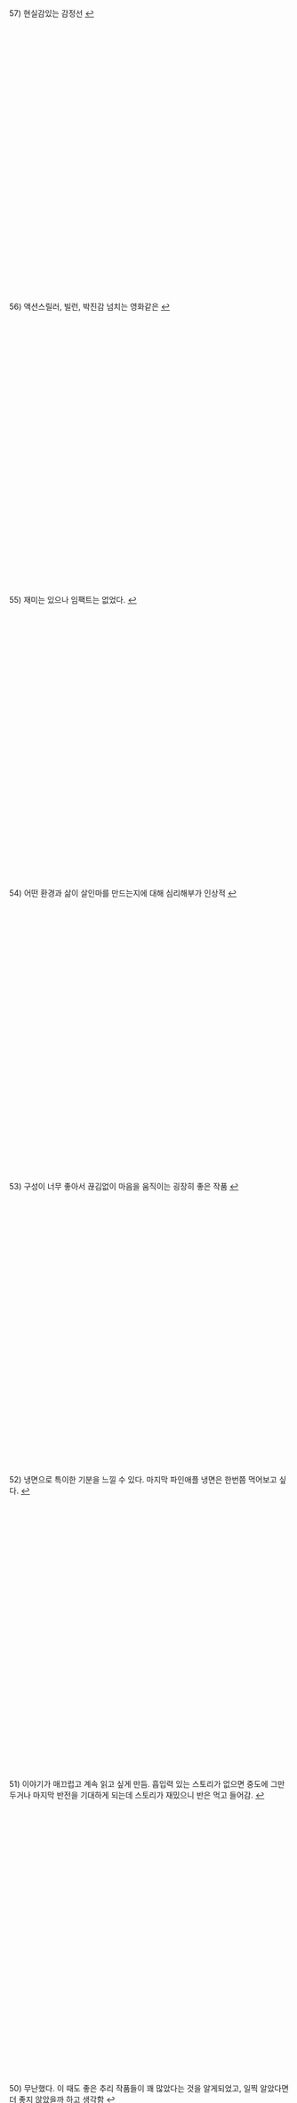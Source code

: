 
<b id="57"></b><br/><br/><br/><br/><br/><br/><br/><br/><br/><br/>
57) 현실감있는 감정선
[↩](review.md#57)
<br/><br/><br/><br/><br/><br/><br/><br/><br/><br/><br/><br/><br/><br/><br/><br/><br/><br/><br/><br/>

<b id="56"></b><br/><br/><br/><br/><br/><br/><br/><br/><br/><br/>
56) 액션스릴러, 빌런, 박진감 넘치는 영화같은
[↩](review.md#56)
<br/><br/><br/><br/><br/><br/><br/><br/><br/><br/><br/><br/><br/><br/><br/><br/><br/><br/><br/><br/>

<b id="55"></b><br/><br/><br/><br/><br/><br/><br/><br/><br/><br/>
55) 재미는 있으나 임팩트는 없었다.
[↩](review.md#55)
<br/><br/><br/><br/><br/><br/><br/><br/><br/><br/><br/><br/><br/><br/><br/><br/><br/><br/><br/><br/>

<b id="54"></b><br/><br/><br/><br/><br/><br/><br/><br/><br/><br/>
54) 어떤 환경과 삶이 살인마를 만드는지에 대해 심리해부가 인상적
[↩](review.md#54)
<br/><br/><br/><br/><br/><br/><br/><br/><br/><br/><br/><br/><br/><br/><br/><br/><br/><br/><br/><br/>

<b id="53"></b><br/><br/><br/><br/><br/><br/><br/><br/><br/><br/>
53) 구성이 너무 좋아서 끊김없이 마음을 움직이는 굉장히 좋은 작품
[↩](review.md#53)
<br/><br/><br/><br/><br/><br/><br/><br/><br/><br/><br/><br/><br/><br/><br/><br/><br/><br/><br/><br/>

<b id="52"></b><br/><br/><br/><br/><br/><br/><br/><br/><br/><br/>
52) 냉면으로 특이한 기분을 느낄 수 있다. 마지막 파인애플 냉면은 한번쯤 먹어보고 싶다.
[↩](review.md#52)
<br/><br/><br/><br/><br/><br/><br/><br/><br/><br/><br/><br/><br/><br/><br/><br/><br/><br/><br/><br/>

<b id="51"></b><br/><br/><br/><br/><br/><br/><br/><br/><br/><br/>
51) 이야기가 매끄럽고 계속 읽고 싶게 만듬. 흡입력 있는 스토리가 없으면 중도에 그만두거나 마지막 반전을 기대하게 되는데 스토리가 재밌으니 반은 먹고 들어감.
[↩](review.md#57)
<br/><br/><br/><br/><br/><br/><br/><br/><br/><br/><br/><br/><br/><br/><br/><br/><br/><br/><br/><br/>

<b id="50"></b><br/><br/><br/><br/><br/><br/><br/><br/><br/><br/>
50) 무난했다. 이 때도 좋은 추리 작품들이 꽤 많았다는 것을 알게되었고, 일찍 알았다면 더 좋지 않았을까 하고 생각함
[↩](review.md#56)
<br/><br/><br/><br/><br/><br/><br/><br/><br/><br/><br/><br/><br/><br/><br/><br/><br/><br/><br/><br/>

<b id="49"></b><br/><br/><br/><br/><br/><br/><br/><br/><br/><br/>
49) 작품속으로 들어간 듯한 착각이 들 정도로 생생한 묘사와 심리적 공포가 소름이 돋고 눈을 뗄 수 없었다.
[↩](review.md#55)
<br/><br/><br/><br/><br/><br/><br/><br/><br/><br/><br/><br/><br/><br/><br/><br/><br/><br/><br/><br/>

<b id="48"></b><br/><br/><br/><br/><br/><br/><br/><br/><br/><br/>
48) 가족을 잃은 슬픔을 주인공을 통해 처절하게 느낄 수 있었다. 내용이 부드럽게 진행되어 순식간에 읽혔다. 마지막 반전도 좋았음.
[↩](review.md#54)
<br/><br/><br/><br/><br/><br/><br/><br/><br/><br/><br/><br/><br/><br/><br/><br/><br/><br/><br/><br/>

<b id="47"></b><br/><br/><br/><br/><br/><br/><br/><br/><br/><br/>
47) 추리마을을 배경으로 그 안에서 벌어지는 일들을 여러 작가를 통해 풀어나가 특색있다. 깊게 인상남는 작품은 없었지만 재미는 있음.
[↩](review.md#53)
<br/><br/><br/><br/><br/><br/><br/><br/><br/><br/><br/><br/><br/><br/><br/><br/><br/><br/><br/><br/>

<b id="46"></b><br/><br/><br/><br/><br/><br/><br/><br/><br/><br/>
46) 가볍게 단숨에 읽을 수 있고 현실에 대한 묘사와 풍자, 상상력이 돋보이는 괜찮은 단편집.
[↩](review.md#52)
<br/><br/><br/><br/><br/><br/><br/><br/><br/><br/><br/><br/><br/><br/><br/><br/><br/><br/><br/><br/>

<b id="45"></b><br/><br/><br/><br/><br/><br/><br/><br/><br/><br/>
45) 때론 사소한 가능성이 실마리가 되기도 한다. 흐름이 지루하지 않았고 결말부분에 생각해둔 추리가 다 빗나가서 허탈했다. 다음편 계속.
[↩](review.md#51)
<br/><br/><br/><br/><br/><br/><br/><br/><br/><br/><br/><br/><br/><br/><br/><br/><br/><br/><br/><br/>

<b id="44"></b><br/><br/><br/><br/><br/><br/><br/><br/><br/><br/>
44) 집 설계도에 숨겨진 비밀은 흥미를 일으키기에 충분했다. 뒤로갈수록 짧은 분량인데도 더 복잡해지는 구성원들과 힘빠지는 전개가 아쉽다.
[↩](review.md#50)
<br/><br/><br/><br/><br/><br/><br/><br/><br/><br/><br/><br/><br/><br/><br/><br/><br/><br/><br/><br/>

<b id="43"></b><br/><br/><br/><br/><br/><br/><br/><br/><br/><br/>
43) 사람은 쉽게 변하지 않는다는 사실을 다시금 깨닫게 되었다. 욕망, 폭력, 정치, 이기심, 자기애를 한 인물을 통해 탁월하게 드러냈다.
[↩](review.md#49)
<br/><br/><br/><br/><br/><br/><br/><br/><br/><br/><br/><br/><br/><br/><br/><br/><br/><br/><br/><br/>

<b id="42"></b><br/><br/><br/><br/><br/><br/><br/><br/><br/><br/>
42) 계속 파고들며 하나씩 발견해가는 과정에서 희열감 비슷한 것을 느꼈고 문체가 적응될 때쯤부터 순식간에 마지막 페이지를 볼 수 있음.
[↩](review.md#48)
<br/><br/><br/><br/><br/><br/><br/><br/><br/><br/><br/><br/><br/><br/><br/><br/><br/><br/><br/><br/>

<b id="41"></b><br/><br/><br/><br/><br/><br/><br/><br/><br/><br/>
41. 미술 관련이라 어려울 것이란 예상을 깸. 쉽게 설명한 유익한 정보와 함께 예술에 대해 깊게 생각해 볼 수 있음.
[↩](review.md#47)
<br/><br/><br/><br/><br/><br/><br/><br/><br/><br/><br/><br/><br/><br/><br/><br/><br/><br/><br/><br/>

<b id="40"></b><br/><br/><br/><br/><br/><br/><br/><br/><br/><br/>
40. 최면을 통한 범죄라 신선했다. 킬링타임용으로 손색없음.
[↩](review.md#46)
<br/><br/><br/><br/><br/><br/><br/><br/><br/><br/><br/><br/><br/><br/><br/><br/><br/><br/><br/><br/>

<b id="39"></b><br/><br/><br/><br/><br/><br/><br/><br/><br/><br/>
39. 시간여행 그리고 가족이라는 주제로 다양한 장르들을 합쳐놓음. 짧은 문장 구성은 읽는 맛이 있었고 따뜻한 마무리로 여운이 남음
[↩](review.md#45)
<br/><br/><br/><br/><br/><br/><br/><br/><br/><br/><br/><br/><br/><br/><br/><br/><br/><br/><br/><br/>

<b id="38"></b><br/><br/><br/><br/><br/><br/><br/><br/><br/><br/>
38. 직소퍼즐 조각처럼 점점 맞춰지는 이야기라 꽤 즐거웠다.
[↩](review.md#44)
<br/><br/><br/><br/><br/><br/><br/><br/><br/><br/><br/><br/><br/><br/><br/><br/><br/><br/><br/><br/>

<b id="37"></b><br/><br/><br/><br/><br/><br/><br/><br/><br/><br/>
37. 스포츠카에 대해 자세하게 알 수 있었고 끝에 다다를수록 재밌어지나 앞부분이 지겨웠음.
[↩](review.md#43)
<br/><br/><br/><br/><br/><br/><br/><br/><br/><br/><br/><br/><br/><br/><br/><br/><br/><br/><br/><br/>

<b id="36"></b><br/><br/><br/><br/><br/><br/><br/><br/><br/><br/>
36. 으스스한 분위기를 잘 살렸고 초반에 특히 공포스러웠다.
[↩](review.md#42)
<br/><br/><br/><br/><br/><br/><br/><br/><br/><br/><br/><br/><br/><br/><br/><br/><br/><br/><br/><br/>

<b id="35"></b><br/><br/><br/><br/><br/><br/><br/><br/><br/><br/>
35. 읽는 내내 끝나지 않았으면 좋겠다고 생각했다. 특히 마지막 단편인 나이프는 정말 재밌었다.
[↩](review.md#41)
<br/><br/><br/><br/><br/><br/><br/><br/><br/><br/><br/><br/><br/><br/><br/><br/><br/><br/><br/><br/>

<b id="34"></b><br/><br/><br/><br/><br/><br/><br/><br/><br/><br/>
34. 지루한 부분 없었고, 재밌게 봄.
[↩](review.md#40)
<br/><br/><br/><br/><br/><br/><br/><br/><br/><br/><br/><br/><br/><br/><br/><br/><br/><br/><br/><br/>

<b id="33"></b><br/><br/><br/><br/><br/><br/><br/><br/><br/><br/>
33. 지상의 삶에 지쳐 한없이 내려간 후에야 평안을 되찾지만 그것도 다시 위협받는 상황, 희망 같은건 보이지 않음. 인간 내면의 심리를 잘 표현함.
[↩](review.md#39)
<br/><br/><br/><br/><br/><br/><br/><br/><br/><br/><br/><br/><br/><br/><br/><br/><br/><br/><br/><br/>

<b id="32"></b><br/><br/><br/><br/><br/><br/><br/><br/><br/><br/>
32.
**(아버지라는 이름으로)** 결말이 쉽게 예상되어 긴장감이 떨어짐<br/>
**(회귀)** 가볍게 읽은 짧은 단편, 반전이 크진 않지만 잘 읽혀서 좋았음. <br/>
**(뱀파이어 탐정)** 실제사건을 모티브로 꽤 감동적이었다. <br/>
**(밥통)** 범인시점이라 현장감이 뛰어났고, 속도감 있게 읽힘 <br/>
**(고양이 탐정 주관식의 분투)** 마음 따뜻해지는 고양이 찾기<br/>
**(탐정 박문수 - 성균관 살인사건 3)** 1,2 아직 안봄
[↩](review.md#38)
<br/><br/><br/><br/><br/><br/><br/><br/><br/><br/><br/><br/><br/><br/><br/><br/><br/><br/><br/><br/>

<b id="31"></b><br/><br/><br/><br/><br/><br/><br/><br/><br/><br/>
31. 쌓아올린 과정은 좋았으나 마지막의 감동과 임팩트는 다소 약했다.
[↩](review.md#37)
<br/><br/><br/><br/><br/><br/><br/><br/><br/><br/><br/><br/><br/><br/><br/><br/><br/><br/><br/><br/>

<b id="30"></b><br/><br/><br/><br/><br/><br/><br/><br/><br/><br/>
30. 나온지 꽤 된 책이지만 요즘나온 책이라해도 손색없을 정도로 현대적인 문체와 논리적인 트릭으로 흡인력이 강했다. 다만 초반의 강렬함이 커서 뒤로갈수록 약간의 지루함이 있었다.
[↩](review.md#36)
<br/><br/><br/><br/><br/><br/><br/><br/><br/><br/><br/><br/><br/><br/><br/><br/><br/><br/><br/><br/>

<b id="29"></b><br/><br/><br/><br/><br/><br/><br/><br/><br/><br/>
29. 표지가 고양이라서 궁금해서 집었는데 난데없이 조선시대 이야기라 1차로 놀랐고, 고양이를 찾는 과정에서 추미스가 다 들어있었으며 몰입감이 높아지는 구성, 재밌었다.
[↩](review.md#35)
<br/><br/><br/><br/><br/><br/><br/><br/><br/><br/><br/><br/><br/><br/><br/><br/><br/><br/><br/><br/>

<b id="28"></b><br/><br/><br/><br/><br/><br/><br/><br/><br/><br/>
28. 등장인물들의 케미가 좋았으나 유령이 심리적으로 공포스럽진 않아 아쉬웠다.
[↩](review.md#34)
<br/><br/><br/><br/><br/><br/><br/><br/><br/><br/><br/><br/><br/><br/><br/><br/><br/><br/><br/><br/>

<b id="27"></b><br/><br/><br/><br/><br/><br/><br/><br/><br/><br/>
27. 재능에 대한 갈망, 열등감, 소문, 회피 등 인간사회의 특성을 잘 나타내었고, 그럼에도 꿋꿋이 살아가는 쓸쓸한 단면을 엿볼 수 있다.
[↩](review.md#33)
<br/><br/><br/><br/><br/><br/><br/><br/><br/><br/><br/><br/><br/><br/><br/><br/><br/><br/><br/><br/>

<b id="26"></b><br/><br/><br/><br/><br/><br/><br/><br/><br/><br/>
26. 남녀관계에 대한 이야기, 일상 이야기가 많아서 제 3자의 시선으로 지켜보는 재미가 있음.
[↩](review.md#32)
<br/><br/><br/><br/><br/><br/><br/><br/><br/><br/><br/><br/><br/><br/><br/><br/><br/><br/><br/><br/>

<b id="25"></b><br/><br/><br/><br/><br/><br/><br/><br/><br/><br/>
25. 영화를 보는 듯한 느낌이 들었다. 적절한 반전 그리고 따뜻한 마무리
[↩](review.md#31)
<br/><br/><br/><br/><br/><br/><br/><br/><br/><br/><br/><br/><br/><br/><br/><br/><br/><br/><br/><br/>

<b id="24"></b><br/><br/><br/><br/><br/><br/><br/><br/><br/><br/>
24. 빨려들어갈 듯한 서술로 이야기를 기묘하지만 따뜻하게 풀어나갔다. 전작인 기요틴도 기대된다.
[↩](review.md#30)
<br/><br/><br/><br/><br/><br/><br/><br/><br/><br/><br/><br/><br/><br/><br/><br/><br/><br/><br/><br/>

<b id="23"></b><br/><br/><br/><br/><br/><br/><br/><br/><br/><br/>
23. 관점이 바뀔정도로 몰입해서 재밌게 봤다.
[↩](review.md#29)
<br/><br/><br/><br/><br/><br/><br/><br/><br/><br/><br/><br/><br/><br/><br/><br/><br/><br/><br/><br/>

<b id="22"></b><br/><br/><br/><br/><br/><br/><br/><br/><br/><br/>
22. 갑자기 엉뚱하게 타임루프물이 되서 당황했다. 전개가 느리긴 했지만 수사묘사만큼은 현실적이었다.
[↩](review.md#28)
<br/><br/><br/><br/><br/><br/><br/><br/><br/><br/><br/><br/><br/><br/><br/><br/><br/><br/><br/><br/>

<b id="21"></b><br/><br/><br/><br/><br/><br/><br/><br/><br/><br/>
21. 새로 범죄현장을 보는게 특이했고, 꽤 잔인하고 무서웠다.
[↩](review.md#27)
<br/><br/><br/><br/><br/><br/><br/><br/><br/><br/><br/><br/><br/><br/><br/><br/><br/><br/><br/><br/>

<b id="20"></b><br/><br/><br/><br/><br/><br/><br/><br/><br/><br/>
20. 무난했다. 말투나 설정이 좀 오글거렸지만 그걸 너무 키우지 않고 잘 마무리했다.
[↩](review.md#26)
<br/><br/><br/><br/><br/><br/><br/><br/><br/><br/><br/><br/><br/><br/><br/><br/><br/><br/><br/><br/>

<b id="19"></b><br/><br/><br/><br/><br/><br/><br/><br/><br/><br/>
19. 모든게 범인을 잡아넣기 위한 계락이었음이 밝혀질 때 머리를 때리는 듯한 충격이 일었다.
[↩](review.md#25)
<br/><br/><br/><br/><br/><br/><br/><br/><br/><br/><br/><br/><br/><br/><br/><br/><br/><br/><br/><br/>

<b id="18"></b><br/><br/><br/><br/><br/><br/><br/><br/><br/><br/>
18. 반전도 꽤 있었고 스토리에 몰입해서 재밌게 봤다.
[↩](review.md#24)
<br/><br/><br/><br/><br/><br/><br/><br/><br/><br/><br/><br/><br/><br/><br/><br/><br/><br/><br/><br/>

<b id="17"></b><br/><br/><br/><br/><br/><br/><br/><br/><br/><br/>
17. 큰 반전도 없고 별 재미는 없었음
[↩](review.md#23)
<br/><br/><br/><br/><br/><br/><br/><br/><br/><br/><br/><br/><br/><br/><br/><br/><br/><br/><br/><br/>

<b id="16"></b><br/><br/><br/><br/><br/><br/><br/><br/><br/><br/>
16. 통제와 자유에 관한 나의 과거를 관통하는 듯한 이야기, 따뜻한 울림이 되어 기억될 것이다.
[↩](review.md#22)
<br/><br/><br/><br/><br/><br/><br/><br/><br/><br/><br/><br/><br/><br/><br/><br/><br/><br/><br/><br/>

<b id="15"></b><br/><br/><br/><br/><br/><br/><br/><br/><br/><br/>
15. 엄마가 된다는 것의 무거움을 알 수 있었다. 간접체험할 수 있어서 좋았다.
[↩](review.md#21)
<br/><br/><br/><br/><br/><br/><br/><br/><br/><br/><br/><br/><br/><br/><br/><br/><br/><br/><br/><br/>

<b id="14"></b><br/><br/><br/><br/><br/><br/><br/><br/><br/><br/>
14. 처음엔 이 무슨 말같지도 않은 소린가 싶었는데 마지막을 보고 충격을 받고 납득하게 되었다. 엄청난 스토리다.
[↩](review.md#20)
<br/><br/><br/><br/><br/><br/><br/><br/><br/><br/><br/><br/><br/><br/><br/><br/><br/><br/><br/><br/>

<b id="13"></b><br/><br/><br/><br/><br/><br/><br/><br/><br/><br/>
13. 권력과 배신을 통해 보는 내내 긴장하게 만듬. 음 역시 사람은 단순히 믿을 수 없다는 것을 알게됨
[↩](review.md#19)
<br/><br/><br/><br/><br/><br/><br/><br/><br/><br/><br/><br/><br/><br/><br/><br/><br/><br/><br/><br/>

<b id="12"></b><br/><br/><br/><br/><br/><br/><br/><br/><br/><br/>
12.
**(얼음땡)** 세계관이 이해가 안갔고, 무섭지도 않았다.<br/>
**(혼숨)** 어릴 때 학교괴담보고 무서웠던 기억이 떠올랐다. 따라해보고 싶을 만큼  방법이 자세해서 현실감이 들었고, 아이스픽을 이용한 부분도 좋았다.<br/>
**(야, 놀자!)** 잔잔한 힐링물, 긴박함 없이 가끔은 이런 스토리도 괜찮은 듯. <br/>
**(불망비)** 마지막까지의 과정이 너무 지루했다.
[↩](review.md#18)
<br/><br/><br/><br/><br/><br/><br/><br/><br/><br/><br/><br/><br/><br/><br/><br/><br/><br/><br/><br/>

<b id="11"></b><br/><br/><br/><br/><br/><br/><br/><br/><br/><br/>
11.
**(죽일 생각은 없었어)** 경쾌하게 살인을 하는 주인공이 마음에 들었다.<br/>
**(알렉산드리아의 거울)** 과몰입이 만든 정체성, 가장 잔인한 것은 생각하지 않는 것.<br/>
**(좋아서가 아냐)** 끝까지 집중해서 봤다. 뒤집어서 생각하는 게 이렇게 재밌을 수 있구나 하고 느꼈음.<br/>
**(나뭇가지가 있었어)** 착취를 다룸. 교수와 연구원들이 나오고 적나라한 묘사에 등장인물들 처럼 마음이 착잡했다. 그저 완벽한 계획에 박수를..<br/>
**(사일런트 디스코)** 역할의 굴레, 그리고 초점과 방향을 잃은 반복적 세계에서 인간은 인간성을 논할 수 있을까. 텍스트를 보는 내내 꿈꾸는 듯 느껴졌다. 환상문학의 매력이 고스란히 전해졌다.
[↩](review.md#17)
<br/><br/><br/><br/><br/><br/><br/><br/><br/><br/><br/><br/><br/><br/><br/><br/><br/><br/><br/><br/>

<b id="10"></b><br/><br/><br/><br/><br/><br/><br/><br/><br/><br/>
10.
**(콩쥐살인사건)** 재밌고 살짝 잔인함. 보이는게 다가 아니었다! 판타지스러운 물건들이 나오지만 잘 어울렸다.<br/>
**(나무꾼의 대위기)** 덫에 걸린 위기의 나무꾼이 겪는 무서운 하루. 막장드라마 만큼 흥미진진하다.<br/>
**(살인귀 vs 식인귀)** 헉.. 매우 잔인했다. 식인귀 때는 끔찍해서 소름이 돋았고 살인귀가 슬래셔물 찍을 땐 광기가 그대로 전해졌다. 다음편이 기대된다.<br/>
**(연쇄 도살마)** 꿈과 희망이 없어서 참혹했다. 설정이 재밌었음.<br/>
**(스위치)** 교환이라는 주제로 끝나고도 생각할 게 많은 이야기
[↩](review.md#16)
<br/><br/><br/><br/><br/><br/><br/><br/><br/><br/><br/><br/><br/><br/><br/><br/><br/><br/><br/><br/>

<b id="9"></b><br/><br/><br/><br/><br/><br/><br/><br/><br/><br/>
9.
**(40원)** 약간 과하긴 했지만 40원으로 이렇게 흥미진진한 스토리가 나올 수 있다니.. 숨가쁜 전개와 복선이 좋았음.<br/>
**(40피트 건물 괴사건)** 논리적으로 추리를 펼치는 등장인물들과 같이 추리해보는 재미가 있었다. <br/>
**(40개의 뼈)** 책임과 상실에 대한 감정 묘사가 강렬했고, 슬펐다. 마지막에 의외의 사실을 알게되서 놀랐다!<br/>
**(드라이버에 40번 찔린 시체에 관하여)** 추리문제 형식이어서 독특했다. 큰 반전은 없었고, 예상했던 범인이었다.<br/>
**(40일)** 이용하고 이용당하는 무난한 내용이었다.<br/>
**(40선: 영혼을 죽이는 선)** 내용이 너무 슬펐고, 뉴스에서나 접하던 현실을 비록 가상이지만 가까이서 볼 수 있어서 그러한 사건이 더 안타깝게 느껴졌다.<br/>
**(알리바바와 40인의 도적)** 탄탄하지 않은 스토리에 결말도 급하게 끝낸느낌
[↩](review.md#15)
<br/><br/><br/><br/><br/><br/><br/><br/><br/><br/><br/><br/><br/><br/><br/><br/><br/><br/><br/><br/>

<b id="8"></b><br/><br/><br/><br/><br/><br/><br/><br/><br/><br/>
8. 범죄 없는 마을이란 타이틀을 지키기 위한 마을 주민 각자의 노력과 그것들이 모여 만들어내는 기막힌 범죄 그리고 몇 번을 뒤집는 반전이 인상적임. 정말 탄탄한 스토리라 감탄하면서 마지막 페이지를 덮었다.
[↩](review.md#14)
<br/><br/><br/><br/><br/><br/><br/><br/><br/><br/><br/><br/><br/><br/><br/><br/><br/><br/><br/><br/>

<b id="7"></b><br/><br/><br/><br/><br/><br/><br/><br/><br/><br/>
7.
**(추적=코난을 찾아라)** 리뷰함<br/>
**(소음)** 치밀한 트릭을 하나씩 추리해내는 아이들을 보는 게 뭔가 가슴벅찼다.<br/>
**(상흔)** 순수함이 돋보였고, 일상적인 내용이라 더 정감이 갔다. 읽다보니 어느새 끝<br/>
**(토끼)** 여러가지 추리가 흥미로웠다 특히 갑자기 공포물로 바뀌는 게 재밌었다.<br/>
**(코난)** 우정이 시작된 계기, 흐뭇하게 지켜봄.<br/>
**(꼬마)** 귀신을 보는 꼬마와 이후 벌어지는 예언과도 같은 미스터리한 일들이 공포를 준다. 오싹하다.<br/>

**총평:** 어릴 때 주변을 보면 마냥 순수하지는 않았다. 미화된 부분이 상당하다. 하지만 그 때만의 즐거움이 있었다. 탐정단을 결성한 아이들을 보면서  그들의 눈으로 다시 어릴 때로 돌아간 기분을 느꼈다. 소중한 기억으로 남을 것 같다.
[↩](review.md#13)
<br/><br/><br/><br/><br/><br/><br/><br/><br/><br/><br/><br/><br/><br/><br/><br/><br/><br/><br/><br/>

<b id="6"></b><br/><br/><br/><br/><br/><br/><br/><br/><br/><br/>
6. 밀실 살인보단 살인 후 밀실이라는 말에 고개를 끄덕였다. 전반적으로 가라앉은 분위기라 살짝 지루한 감이 있었음에도 라플레시아의 숨겨진 의미, 사이비, 마약 등 흥미로운 요소들이 잘 어우러져 끝까지 몰입할 수 있었다. 잘 만든 영화같은 느낌이 들었다.
[↩](review.md#12)
<br/><br/><br/><br/><br/><br/><br/><br/><br/><br/><br/><br/><br/><br/><br/><br/><br/><br/><br/><br/>

<b id="5"></b><br/><br/><br/><br/><br/><br/><br/><br/><br/><br/>
5.
**(무구한 살의)** 계산된 무구함이 소름이었다.<br/>
**(합리적 살의)** 휙휙 읽기 좋음<br/>
**(보이지 않는 살의)** 꽤 특이한 반전이라 오.. 하면서 봤다.<br/>
**(백색살의)** 리뷰함<br/>
**(영광의 살의)** 큭큭 영광스런 데스코미디<br/>
**(시기의 살의)** 이런 킬러도 있구나 싶었다. 볼만했음.
[↩](review.md#11)
<br/><br/><br/><br/><br/><br/><br/><br/><br/><br/><br/><br/><br/><br/><br/><br/><br/><br/><br/><br/>

<b id="4"></b><br/><br/><br/><br/><br/><br/><br/><br/><br/><br/>
4. 특이하게 집 호수로 모든걸 설명함. 이것도 기억못하다니 난 바보인가 싶다가 나중되면 숫자만 봐도 떠오름. 재미도 있었지만 교훈적이면서 꽤 여운이 남았음.
[↩](review.md#10)
<br/><br/><br/><br/><br/><br/><br/><br/><br/><br/><br/><br/><br/><br/><br/><br/><br/><br/><br/><br/>

<b id="3"></b><br/><br/><br/><br/><br/><br/><br/><br/><br/><br/>
3.
**(범인은 한 명이다)** 여기서 큰 반전이 나올 수 있을까 싶었는데 예상대로 조금 뻔한 스토리였음.동기가 단순하고 납득이 잘 안됨.<br/>
**(국선변호인의 최종 변론)** 범행 동기가 충분하지 않음. 분명 더 나은 길이 있었기 때문에 의문이 들었다.<br/>
**(미니멀 라이프)** 무난하게 보기 좋은 탐정&조수 소설. 조수가 다했다.<br/>
**(용서)** 생각 없이 읽기 좋은 휴먼드라마였다. 마무리가 나쁘지 않았다.<br/>
**(인생의 무게)** 복선 그리고 눈에 보일듯 말듯한 반전이 절묘하게 조합해 재밌는 연출이 되었다.<br/>
**(백색살의)** 불에 타죽은 시체가 미스테리 했고 반전도 무난했다. 일정 스탠스로 이야기가 흘러가서 중간부터 집중력이 흐려짐.
[↩](review.md#9)
<br/><br/><br/><br/><br/><br/><br/><br/><br/><br/><br/><br/><br/><br/><br/><br/><br/><br/><br/><br/>

<b id="2"></b><br/><br/><br/><br/><br/><br/><br/><br/><br/><br/>
2. 안면인식장애를 가진 형사와 현장에 항상 마지막 '반전'이 뜯긴 추리소설을 두고 가는 연속(?)살인마를 쫓아가는 추리소설.
같은 장소를 반복적으로 다뤄 중간부터 살짝 지루한 느낌이 들었고 반전은 있었지만 크게 와닿진 않았다. 사소한 대화를 줄이고 반전의 핵심인물들의 과거를 넣어 좀 더 감정적으로 몰입하게끔 스토리를 넣었으면 더 자연스럽고 좋았을 것 같다.
[↩](review.md#8)
<br/><br/><br/><br/><br/><br/><br/><br/><br/><br/><br/><br/><br/><br/><br/><br/><br/><br/><br/><br/>

<b id="1"></b><br/><br/><br/><br/><br/><br/><br/><br/><br/><br/>
1.
**(긴하루)** 길고 어두운 하루를 살아내는 누군가를 관찰할 수 있었다. 현실의 우울함을 옮겨놓은 것 같았다. 이빨 묘사가 생생해서 조금 섬뜩했다.<br/>
**(에덴의 아이들)** 탐정을 주인공으로 재밌게 풀어나갔음. 후편이 기대됨. 가볍게 읽기 좋았다.<br/>
**(코난을 찾아라)** 이상하다 싶은 느낌은 있었는데 상상도 못한 반전이었다. 잔혹한 범인의 독백이 몰입감을 높였고 무서우면서도 웃음 포인트가 많아서 아주 재밌게 봤음.<br/>
**(약육강식)** 캐릭터에 몰입이 잘 안되었고 내용이 재밌진 않았다.<br/>
**(어떤 자살)** 기자와 대화체가 메인인 완성도 높은 추리소설은 처음 봤음. 이런 건 다 어떻게 아셨을까 싶은 디테일이 집중하게 만들고 사람마다 말투나 분위기가 찰떡이라 살아움직이는 느낌이었음. 갑자기 쏟아지는 반전에 어질어질한건 덤.<br/>
**(고난도 살인)** 근미래, 메타버스가 배경이며 캐릭터에 입체감이 있었다. 가상과 현실의 괴리가 좋았다. 마지막은 아쉬웠다.<br/>
**(튤립과 꽃삽, 접힌 우산)** 어딘가 이상한 엄마를 통해 읽는 사람의 심리 또한 미묘하게 뒤틈. 등장인물들의 덤덤함이 무서움을 배가함.<br/>
**(공짜는 없다)** 죄책감이 어떻게 인생을 파괴하는지 주인공의 심리를 따라가며 겪어 볼 수 있었다.
[↩](review.md#7)
<br/><br/><br/><br/><br/><br/><br/><br/><br/><br/><br/><br/><br/><br/><br/><br/><br/><br/><br/><br/>
